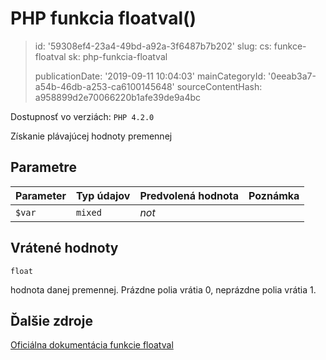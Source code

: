 PHP funkcia floatval()
======================

> id: '59308ef4-23a4-49bd-a92a-3f6487b7b202'
> slug:
> 	cs: funkce-floatval
> 	sk: php-funkcia-floatval
> 
> publicationDate: '2019-09-11 10:04:03'
> mainCategoryId: '0eeab3a7-a54b-46db-a253-ca6100145648'
> sourceContentHash: a958899d2e70066220b1afe39de9a4bc

Dostupnosť vo verziách: `PHP 4.2.0`

Získanie plávajúcej hodnoty premennej


Parametre
--------------

| Parameter | Typ údajov | Predvolená hodnota | Poznámka |
|-----|-----|-----|-----|
| `$var` | `mixed` | *not* | |


Vrátené hodnoty
----------------

`float`

hodnota danej premennej. Prázdne polia vrátia 0, neprázdne polia vrátia 1.

Ďalšie zdroje
------------

[Oficiálna dokumentácia funkcie floatval](https://www.php.net/manual/en/function.floatval.php)

